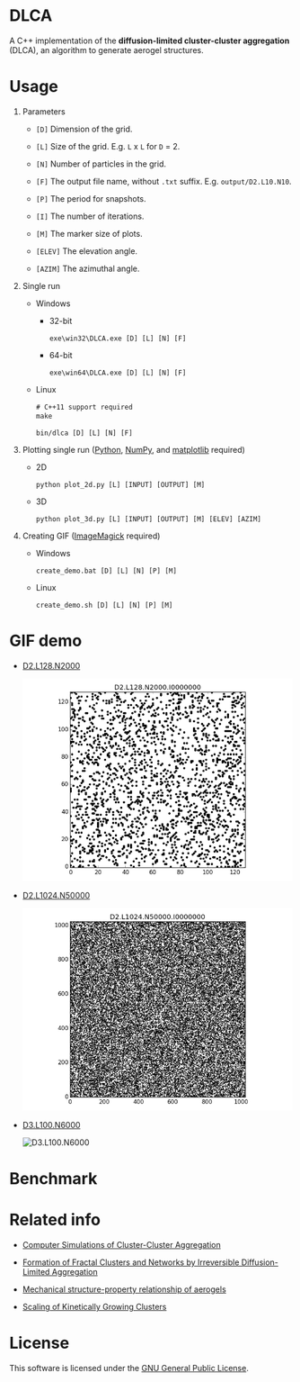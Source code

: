 # DLCA

A C++ implementation of the **diffusion-limited cluster-cluster aggregation** (DLCA), an algorithm to generate aerogel structures.

# Usage

1. Parameters

    - ```[D]``` Dimension of the grid.

    - ```[L]``` Size of the grid. E.g. ```L``` x ```L``` for ```D``` = 2.

    - ```[N]``` Number of particles in the grid.

    - ```[F]``` The output file name, without ```.txt``` suffix. E.g. ```output/D2.L10.N10```.

    - ```[P]``` The period for snapshots.

    - ```[I]``` The number of iterations.

    - ```[M]``` The marker size of plots.

    - ```[ELEV]``` The elevation angle.

    - ```[AZIM]``` The azimuthal angle.

2. Single run

    - Windows

        - 32-bit

            ```
            exe\win32\DLCA.exe [D] [L] [N] [F]
            ```

        - 64-bit

            ```
            exe\win64\DLCA.exe [D] [L] [N] [F]
            ```
    - Linux

        ```
        # C++11 support required
        make
        ```

        ```
        bin/dlca [D] [L] [N] [F]
        ```

3. Plotting single run ([Python](https://www.python.org/), [NumPy](http://www.numpy.org/), and [matplotlib](http://matplotlib.org/) required)

    - 2D

        ```
        python plot_2d.py [L] [INPUT] [OUTPUT] [M]
        ```

    - 3D

        ```
        python plot_3d.py [L] [INPUT] [OUTPUT] [M] [ELEV] [AZIM]
        ```

4. Creating GIF ([ImageMagick](http://www.imagemagick.org/) required)

    - Windows

        ```
        create_demo.bat [D] [L] [N] [P] [M]
        ```

    - Linux

        ```
        create_demo.sh [D] [L] [N] [P] [M]
        ```

# GIF demo

- [D2.L128.N2000](demo/D2.L128.N2000)

    ![D2.L128.N2000](demo/D2.L128.N2000/animation.gif)

- [D2.L1024.N50000](demo/D2.L1024.N50000)

    ![D2.L1024.N50000](demo/D2.L1024.N50000/animation.gif)

- [D3.L100.N6000](demo/D3.L100.N6000)

    ![D3.L100.N6000](demo/D3.L100.N6000/animation.gif)

# Benchmark



# Related info

- [Computer Simulations of Cluster-Cluster Aggregation](http://dx.doi.org/10.1039/DC9878300125)

- [Formation of Fractal Clusters and Networks by Irreversible Diffusion-Limited Aggregation](http://dx.doi.org/10.1103/PhysRevLett.51.1119)

- [Mechanical structure-property relationship of aerogels](http://dx.doi.org/10.1016/S0022-3093(00)00288-X)

- [Scaling of Kinetically Growing Clusters](http://dx.doi.org/10.1103/PhysRevLett.51.1123)

# License

This software is licensed under the [GNU General Public License](LICENSE).
